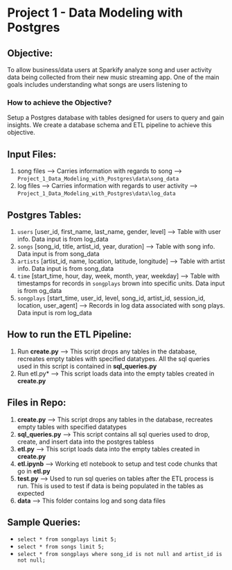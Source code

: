 # Project 1 - Data Modeling with Postgres

## Objective: 
To allow business/data users at Sparkify analyze song and user activity data being collected from their new music streaming app. One of the main goals includes understanding what songs are users listening to

### How to achieve the Objective? 
Setup a Postgres database with tables designed for users to query and gain insights. We create a database schema and ETL pipeline to achieve this objective.


## Input Files:
1. song files --> Carries information with regards to song --> `Project_1_Data_Modeling_with_Postgres\data\song_data`
2. log files --> Carries information with regards to user activity --> `Project_1_Data_Modeling_with_Postgres\data\log_data`

## Postgres Tables:
1. `users` [user_id, first_name, last_name, gender, level] --> Table with user info. Data input is from log_data
2. `songs` [song_id, title, artist_id, year, duration] --> Table with song info. Data input is from song_data
3. `artists` [artist_id, name, location, latitude, longitude] --> Table with artist info. Data input is from song_data
4. `time` [start_time, hour, day, week, month, year, weekday] --> Table with timestamps for records in `songplays` brown into specific units. Data input is from og_data
5. `songplays` [start_time, user_id, level, song_id, artist_id, session_id, location, user_agent] --> Records in log data associated with song plays. Data input is rom log_data

## How to run the ETL Pipeline:
1. Run **create.py** --> This script drops any tables in the database, recreates empty tables with specified datatypes. All the sql queries used in this script is contained in **sql_queries.py**
2. Run etl.py* --> This script loads data into the empty tables created in **create.py**

## Files in Repo:
1. **create.py** --> This script drops any tables in the database, recreates empty tables with specified datatypes
2. **sql_queries.py** --> This script contains all sql queries used to drop, create, and insert data into the postgres tabless
3. **etl.py** --> This script loads data into the empty tables created in **create.py**
4. **etl.ipynb** --> Working etl notebook to setup and test code chunks that go in **etl.py**
5. **test.py** --> Used to run sql queries on tables after the ETL process is run. This is used to test if data is being populated in the tables as expected
6. **data** --> This folder contains log and song data files

## Sample Queries:
- `select * from songplays limit 5;` 
- `select * from songs limit 5;`
- `select * from songplays where song_id is not null and artist_id is not null;`

    


 

